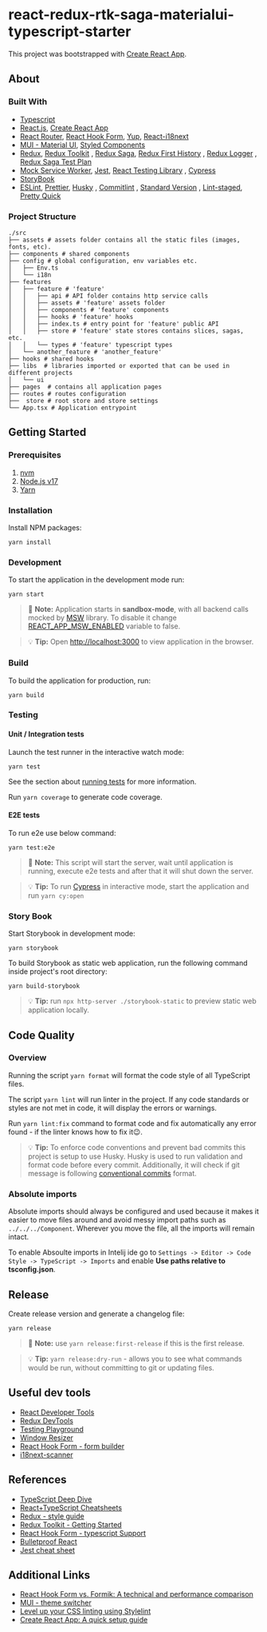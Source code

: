 # react-redux-rtk-saga-materialui-typescript-starter

This project was bootstrapped with [Create React App](https://github.com/facebook/create-react-app).

## About

### Built With

* [Typescript](https://www.typescriptlang.org/)
* [React.js](https://reactjs.org/), [Create React App](https://create-react-app.dev/)
* [React Router](https://reactrouter.com/), [React Hook Form](https://react-hook-form.com/), [Yup](https://github.com/jquense/yup), [React-i18next](https://react.i18next.com/)
* [MUI - Material UI](https://mui.com/), [Styled Components](https://styled-components.com/)
* [Redux](https://redux.js.org/), [Redux Toolkit](https://redux-toolkit.js.org/)
  , [Redux Saga](https://redux-saga.js.org/), [Redux First History](https://github.com/salvoravida/redux-first-history)
  , [Redux Logger](https://github.com/LogRocket/redux-logger)
  , [Redux Saga Test Plan](https://github.com/jfairbank/redux-saga-test-plan)
* [Mock Service Worker](https://mswjs.io/), [Jest](https://jestjs.io/), [React Testing Library](https://testing-library.com/docs/react-testing-library/intro/)
  , [Cypress](https://www.cypress.io/)
* [StoryBook](https://storybook.js.org/)
* [ESLint](https://eslint.org/), [Prettier](https://eslint.org/), [Husky](https://typicode.github.io/husky/#/)
  , [Commitlint](https://commitlint.js.org/#/)
  , [Standard Version](https://github.com/conventional-changelog/standard-version)
  , [Lint-staged](https://github.com/okonet/lint-staged), [Pretty Quick](https://github.com/azz/pretty-quick)

### Project Structure

```shell
./src
├── assets # assets folder contains all the static files (images, fonts, etc).
├── components # shared components
├── config # global configuration, env variables etc.
│   ├── Env.ts
│   └── i18n
├── features
│   ├── feature # 'feature'
│   │   ├── api # API folder contains http service calls
│   │   ├── assets # 'feature' assets folder
│   │   ├── components # 'feature' components
│   │   ├── hooks # 'feature' hooks
│   │   ├── index.ts # entry point for 'feature' public API
│   │   ├── store # 'feature' state stores contains slices, sagas, etc.
│   │   └── types # 'feature' typescript types
│   └── another_feature # 'another_feature'
├── hooks # shared hooks
├── libs  # libraries imported or exported that can be used in different projects
│   └── ui
├── pages  # contains all application pages
├── routes # routes configuration
├──  store # root store and store settings
└── App.tsx # Application entrypoint
```

## Getting Started

### Prerequisites

1. [nvm](https://github.com/nvm-sh/nvm)
2. [Node.js v17](https://nodejs.org/en/)
3. [Yarn](https://yarnpkg.com/)

### Installation

Install NPM packages:

```shell
yarn install
```

### Development

To start the application in the development mode run:

```shell
yarn start
```

> :memo: **Note:** Application starts in **sandbox-mode**, with all backend calls mocked by [MSW](https://mswjs.io/) library.
> To disable it change [REACT_APP_MSW_ENABLED](./.env) variable to false.

> :bulb: **Tip:** Open [http://localhost:3000](http://localhost:3000) to view application in the browser.

### Build

To build the application for production, run:

```shell
yarn build
```

### Testing

#### Unit / Integration tests

Launch the test runner in the interactive watch mode:

```shell
yarn test
```

See the section about [running tests](https://facebook.github.io/create-react-app/docs/running-tests) for more
information.

Run `yarn coverage` to generate code coverage.

#### E2E tests

To run e2e use below command:

```shell
yarn test:e2e
```

> :memo: **Note:** This script will start the server, wait until application is running, execute e2e tests and after that it will shut down the server.

> :bulb: **Tip:** To run [Cypress](https://www.cypress.io/) in interactive mode, start the application and run `yarn cy:open`

### Story Book

Start Storybook in development mode:

```shell
yarn storybook
```

To build Storybook as static web application, run the following command inside project's root directory:

```shell
yarn build-storybook
```

> :bulb: **Tip:** run `npx http-server ./storybook-static` to preview static web application locally.

## Code Quality

### Overview

Running the script `yarn format` will format the code style of all TypeScript files.

The script `yarn lint` will run linter in the project. If any code standards or styles are not met in code, it will
display the errors or warnings.

Run `yarn lint:fix` command to format code and fix automatically any error found - if the linter knows how to fix it😉.

> :bulb: **Tip:** To enforce code conventions and prevent bad commits this project is setup to use Husky.
> Husky is used to run validation and format code before every commit.
> Additionally, it will check if git message is following [conventional commits](https://www.conventionalcommits.org/en/v1.0.0/) format.

### Absolute imports

Absolute imports should always be configured and used because it makes it easier to move files around and avoid messy
import paths such as `../../../Component`. Wherever you move the file, all the imports will remain intact.

To enable Absoulte imports in Intelij ide go to `Settings -> Editor -> Code Style -> TypeScript -> Imports` and
enable **Use paths relative to tsconfig.json**.

## Release

Create release version and generate a changelog file:

```shell
yarn release
```

> :memo: **Note:** use `yarn release:first-release` if this is the first release.

> :bulb: **Tip:**  `yarn release:dry-run` - allows you to see what commands would be run, without committing to git or updating files.

## Useful dev tools

- [React Developer Tools](https://chrome.google.com/webstore/detail/react-developer-tools/fmkadmapgofadopljbjfkapdkoienihi)
- [Redux DevTools](https://github.com/reduxjs/redux-devtools)
- [Testing Playground](https://chrome.google.com/webstore/detail/testing-playground/hejbmebodbijjdhflfknehhcgaklhano)
- [Window Resizer](https://chrome.google.com/webstore/detail/window-resizer/kkelicaakdanhinjdeammmilcgefonfh)
- [React Hook Form - form builder](https://react-hook-form.com/form-builder)
- [i18next-scanner](https://github.com/i18next/i18next-scanner)

## References

- [TypeScript Deep Dive](https://basarat.gitbook.io/typescript/)
- [React+TypeScript Cheatsheets](https://github.com/typescript-cheatsheets/react)
- [Redux - style guide](https://redux.js.org/style-guide/style-guide)
- [Redux Toolkit - Getting Started](https://redux-toolkit.js.org/introduction/gettiĻng-started)
- [React Hook Form - typescript Support](https://react-hook-form.com/ts)
- [Bulletproof React](https://github.com/alan2207/bulletproof-react)
- [Jest cheat sheet](https://github.com/sapegin/jest-cheat-sheet)

## Additional Links

- [React Hook Form vs. Formik: A technical and performance comparison](https://blog.logrocket.com/react-hook-form-vs-formik-comparison/)
- [MUI - theme switcher](https://mui.com/customization/dark-mode/)
- [Level up your CSS linting using Stylelint](https://blog.logrocket.com/using-stylelint-improve-lint-css-scss-sass/)
- [Create React App: A quick setup guide](https://blog.logrocket.com/create-react-app-a-quick-setup-guide-b812f0aad03c/)
